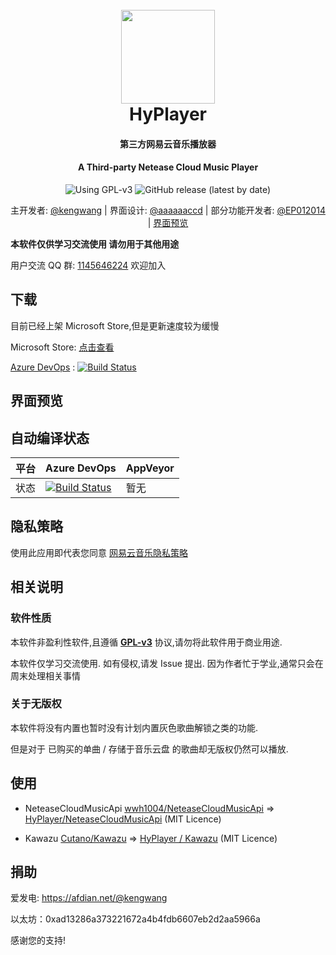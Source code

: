 <h1 align="center">
  <br>
  <img src="https://raw.githubusercontent.com/kengwang/HyPlayer/master/HyPlayer/Assets/icon.png" width="150"/>
  <br>
  HyPlayer
  <br>
</h1>
<h4 align="center">第三方网易云音乐播放器</h4>
<h4 align="center">A Third-party Netease Cloud Music Player</h4>
<p align="center">
	<img alt="Using GPL-v3" src="https://img.shields.io/github/license/kengwang/HyPlayer">
	<img alt="GitHub release (latest by date)" src="https://img.shields.io/github/v/release/kengwang/HyPlayer">
</p>
<p align="center">
主开发者: <a href="https://github.com/kengwang">@kengwang</a> | 界面设计: <a href="https://github.com/aaaaaaccd">@aaaaaaccd</a> | 部分功能开发者: <a href="https://github.com/EP012014">@EP012014</a> | <a href="PREVIEW.md">界面预览</a>
</p>


**本软件仅供学习交流使用  请勿用于其他用途**

用户交流 QQ 群: <a href="https://jq.qq.com/?_wv=1027&k=cQ73ZhqY">1145646224</a>  欢迎加入



## 下载

目前已经上架 Microsoft Store,但是更新速度较为缓慢

Microsoft Store: [点击查看](https://www.microsoft.com/store/productId/9N5TD916686K)

[Azure DevOps](https://dev.azure.com/kengwang/HyPlayer/_build/latest?definitionId=29&branchName=master) : [![Build Status](https://dev.azure.com/kengwang/HyPlayer/_apis/build/status/HyPlayer.HyPlayer?branchName=master)](https://dev.azure.com/kengwang/HyPlayer/_build/latest?definitionId=29&branchName=master)

## 界面预览


## 自动编译状态

| 平台 | Azure DevOps                                                 | AppVeyor |
| ---- | ------------------------------------------------------------ | -------- |
| 状态 | [![Build Status](https://dev.azure.com/kengwang/HyPlayer/_apis/build/status/HyPlayer.HyPlayer?branchName=master)](https://dev.azure.com/kengwang/HyPlayer/_build/latest?definitionId=29&branchName=master) | 暂无     |

## 隐私策略

使用此应用即代表您同意 [网易云音乐隐私策略](https://st.music.163.com/official-terms/privacy#)

## 相关说明

### 软件性质

本软件非盈利性软件,且遵循 [**GPL-v3**](LICENCE) 协议,请勿将此软件用于商业用途.

本软件仅学习交流使用. 如有侵权,请发 Issue 提出. 因为作者忙于学业,通常只会在周末处理相关事情

### 关于无版权

本软件将没有内置也暂时没有计划内置灰色歌曲解锁之类的功能. 

但是对于 已购买的单曲 / 存储于音乐云盘 的歌曲却无版权仍然可以播放. 

## 使用

* NeteaseCloudMusicApi
  [wwh1004/NeteaseCloudMusicApi](https://github.com/wwh1004/NeteaseCloudMusicApi) => [HyPlayer/NeteaseCloudMusicApi](https://github.com/HyPlayer/NeteaseCloudMusicApi) (MIT Licence)

* Kawazu [Cutano/Kawazu](https://github.com/Cutano/Kawazu) => [HyPlayer / Kawazu](https://github.com/HyPlayer/Kawazu) (MIT Licence)


## 捐助

爱发电: https://afdian.net/@kengwang

以太坊：0xad13286a373221672a4b4fdb6607eb2d2aa5966a

感谢您的支持!
